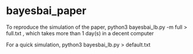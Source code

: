 # bayesbai_paper

To reproduce the simulation of the paper,
    python3 bayesbai_lb.py -m full > full.txt
, which takes more than 1 day(s) in a decent computer

For a quick simulation, 
    python3 bayesbai_lb.py > default.txt

